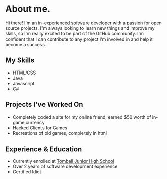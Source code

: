 <!DOCTYPE html>
<html>
<body>
    <h1>About me.</h1>
    <p>Hi there! I'm an in-experienced software developer with a passion for open source projects. I'm always looking to learn new things and improve my skills, so I'm really excited to be part of the GitHub community. I'm confident that I can contribute to any project I'm involved in and help it become a success.</p>
    <h2>My Skills</h2>
    <ul>
        <li>HTML/CSS</li>
        <li>Java</li>
        <li>Javascript</li>
        <li>C#</li>
    </ul>
    <h2>Projects I've Worked On</h2>
    <ul>
        <li>Completely coded a site for my online friend, earned $50 worth of in-game currency</li>
        <li>Hacked Clients for Games</li>
        <li>Recreations of old games, completely in html</li>
    </ul>
    <h2>Experience & Education</h2>
    <ul>
        <li>Currently enrolled at <a href="https://tjhs.tomballisd.net/" target="_blank">Tomball Junior High School</a></li>
        <li>Over 2 years of software development experience</li>
        <li>Certified Idiot</li>
    </ul>
</body>
</html>

